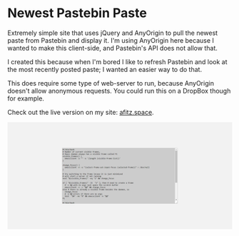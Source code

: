# Newest Pastebin Paste
Extremely simple site that uses jQuery and AnyOrigin to pull the newest paste from Pastebin and display it. I'm using AnyOrigin here because I wanted to make this client-side, and Pastebin's API does not allow that.

I created this because when I'm bored I like to refresh Pastebin and look at the most recently posted paste; I wanted an easier way to do that.

This does require some type of web-server to run, because AnyOrigin doesn't allow anonymous requests. You could run this on a DropBox though for example. 

Check out the live version on my site: <a href="https://afitz.space/pages/Newest-Pastebin-Paste">afitz.space</a>.

![Screenshot of Page](https://raw.githubusercontent.com/A-Fitz/Newest-Pastebin-Paste/master/screenshot.png)
